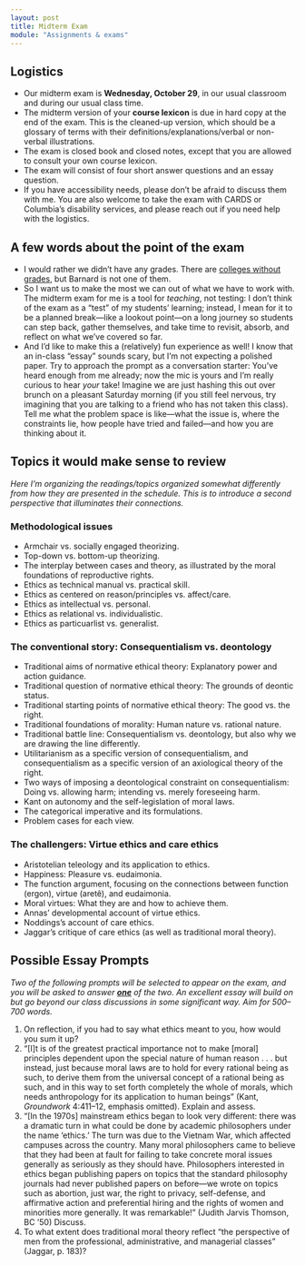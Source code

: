 ```yaml
---
layout: post
title: Midterm Exam
module: "Assignments & exams"
---
```


## Logistics

- Our midterm exam is **Wednesday, October 29**, in our usual classroom and during our usual class time.
- The midterm version of your **course lexicon** is due in hard copy at the end of the exam. This is the cleaned-up version, which should be a glossary of terms with their definitions/explanations/verbal or non-verbal illustrations.
- The exam is closed book and closed notes, except that you are allowed to consult your own course lexicon.
- The exam will consist of four short answer questions and an essay question.
- If you have accessibility needs, please don’t be afraid to discuss them with me. You are also welcome to take the exam with CARDS or Columbia’s disability services, and please reach out if you need help with the logistics.

## A few words about the point of the exam

- I would rather we didn’t have any grades. There are [colleges without grades](https://gradingforgrowth.com/p/a-college-that-has-never-had-grades), but Barnard is not one of them.
- So I want us to make the most we can out of what we have to work with. The midterm exam for me is a tool for *teaching*, not testing: I don’t think of the exam as a “test” of my students’ learning; instead, I mean for it to be a planned break—like a lookout point—on a long journey so students can step back, gather themselves, and take time to revisit, absorb, and reflect on what we’ve covered so far.
- And I’d like to make this a (relatively) fun experience as well! I know that an in-class “essay” sounds scary, but I’m not expecting a polished paper. Try to approach the prompt as a conversation starter: You’ve heard enough from me already; now the mic is yours and I’m really curious to hear *your* take! Imagine we are just hashing this out over brunch on a pleasant Saturday morning (if you still feel nervous, try imagining that you are talking to a friend who has not taken this class). Tell me what the problem space is like—what the issue is, where the constraints lie, how people have tried and failed—and how you are thinking about it.

## Topics it would make sense to review

*Here I’m organizing the readings/topics organized somewhat differently from how they are presented in the schedule. This is to introduce a second perspective that illuminates their connections.* 

### Methodological issues

- Armchair vs. socially engaged theorizing.
- Top-down vs. bottom-up theorizing.
- The interplay between cases and theory, as illustrated by the moral foundations of reproductive rights.
- Ethics as technical manual vs. practical skill.
- Ethics as centered on reason/principles vs. affect/care.
- Ethics as intellectual vs. personal.
- Ethics as relational vs. individualistic.
- Ethics as particuarlist vs. generalist.

### The conventional story: Consequentialism vs. deontology

- Traditional aims of normative ethical theory: Explanatory power and action guidance.
- Traditional question of normative ethical theory: The grounds of deontic status.
- Traditional starting points of normative ethical theory: The good vs. the right.
- Traditional foundations of morality: Human nature vs. rational nature.
- Traditional battle line: Consequentialism vs. deontology, but also why we are drawing the line differently.
- Utilitarianism as a specific version of consequentialism, and consequentialism as a specific version of an axiological theory of the right.
- Two ways of imposing a deontological constraint on consequentialism: Doing vs. allowing harm; intending vs. merely foreseeing harm.
- Kant on autonomy and the self-legislation of moral laws.
- The categorical imperative and its formulations.
- Problem cases for each view.

### The challengers: Virtue ethics and care ethics

- Aristotelian teleology and its application to ethics.
- Happiness: Pleasure vs. eudaimonia.
- The function argument, focusing on the connections between function (ergon), virtue (aretê), and eudaimonia.
- Moral virtues: What they are and how to achieve them.
- Annas’ developmental account of virtue ethics.
- Noddings’s account of care ethics.
- Jaggar’s critique of care ethics (as well as traditional moral theory).

## Possible Essay Prompts

*Two of the following prompts will be selected to appear on the exam, and you will be asked to answer <u><strong>one</strong></u> of the two. An excellent essay will build on but go beyond our class discussions in some significant way. Aim for 500–700 words.*

1. On reflection, if you had to say what ethics meant to you, how would you sum it up?
2. “[I]t is of the greatest practical importance not to make [moral] principles dependent upon the special nature of human reason . . . but instead, just because moral laws are to hold for every rational being as such, to derive them from the universal concept of a rational being as such, and in this way to set forth completely the whole of morals, which needs anthropology for its application to human beings” (Kant, *Groundwork* 4:411–12, emphasis omitted). Explain and assess.
3. “[In the 1970s] mainstream ethics began to look very different: there
   was a dramatic turn in what could be done by academic philosophers
   under the name ‘ethics.’ The turn was due to the Vietnam War, which
   affected campuses across the country. Many moral philosophers came
   to believe that they had been at fault for failing to take concrete moral
   issues generally as seriously as they should have. Philosophers interested
   in ethics began publishing papers on topics that the standard philosophy
   journals had never published papers on before—we wrote on topics such
   as abortion, just war, the right to privacy, self-defense, and affirmative
   action and preferential hiring and the rights of women and minorities more generally. It was remarkable!” (Judith Jarvis Thomson, BC ’50) Discuss.
4. To what extent does traditional moral theory reflect “the perspective of men from the professional, administrative, and managerial classes” (Jaggar, p. 183)?
